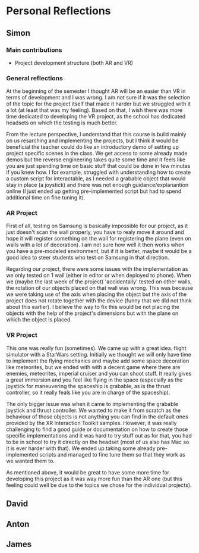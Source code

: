 # Personal Reflections

## Simon
### Main contributions
- Project development structure (both AR and VR)
### General reflections
At the beginning of the semester I thought AR will be an easier than VR in terms of development and I was wrong. I am not sure if it was the selection of the topic for the project itself that made it harder but we struggled with it a lot (at least that was my feeling). Based on that, I wish there was more time dedicated to developing the VR project, as the school has dedicated headsets on which the testing is much better. 

From the lecture perspective, I understand that this course is build mainly on us resarching and implementing the projects, but I think it would be beneficial the teacher could do like an introductory demo of setting up project specific scenes in the class. We get access to some already made demos but the reverse engineering takes quite some time and it feels like you are just spending time on basic stuff that could be done in few minutes if you knew how. I for example, struggled with understanding how to create a custom script for interactable, as I needed a grabable object that would stay in place (a joystick) and there was not enough guidance/explanantion online (I just ended up getting pre-implemented script but had to spend additional time on fine tuning it).

### AR Project
First of all, testing on Samsung is basically impossible for our project, as it just doesn't scan the wall properly, you have to realy move it around and hope it will register something on the wall for registering the plane (even on walls with a lot of decoration). I am not sure how well it then works when you have a pre-modeled environment, but if it is better, maybe it would be a good idea to steer students who test on Samsung in that direction.

Regarding our project, there were some issues with the implementation as we only tested on 1 wall (either in editor or when deployed to phone). When we (maybe the last week of the project) 'accidentally' tested on other walls, the rotation of our objects placed on that wall was wrong. This was because we were taking use of the axis when placing the object but the axis of the project does not rotate together with the device (funny that we did not think about this earlier). I believe the way to fix this would be not placing the objects with the help of the project's dimensions but with the plane on which the object is placed.

### VR Project
This one was really fun (sometimes). We came up with a great idea. flight simulator with a StarWars setting. Initially we thought we will only have time to implement the flying mechanics and maybe add some space decoration like meteorites, but we ended with with a decent game where there are enemies, meteorites, imperial cruiser and you can shoot stuff. It really gives a great immersion and you feel like flying in the space (especially as the joystick for maneuvering the spaceship is grabable, as is the thrust controller, so it really feals like you are in charge of the spaceship).  

The only bigger issue was when it came to implementing the grabable joystick and thrust controller. We wanted to make it from scratch as the behaviour of those objects is not anything you can find in the default ones provided by the XR Interaction Toolkit samples. However, it was really challenging to find a good guide or documentation on how to create those specific implementations and it was hard to try stuff out as for that, you had to be in school to try it directly on the headset (most of us also has Mac so it is ever harder with that). We ended up taking some already pre-implemented scripts and managed to fine tune them so that they work as we wanted them to.

As mentioned above, it would be great to have some more time for developing this project as it was way more fun than the AR one (but this feeling could well be due to the topics we chose for the individual projects).

## David 

## Anton

## James
